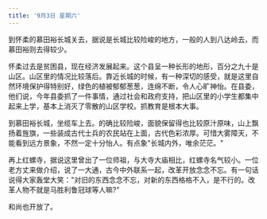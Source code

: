```yaml
---
title: '9月3日 星期六'
---
```


到怀柔的慕田裕长城关去，据说是长城比较险峻的地方，一般的人到八达岭去，而慕田裕则去得较少。

怀柔过去是贫困县，现在经济发展起来。这个县呈一种长形的地形，百分之九十是山区。山区里的情况比较落后。靠近长城的时候，有一种深切的感受，就是这里自然环境保护得特别好，绿色的植被郁郁葱葱，连绵不断，令人心旷神怡。在县委，他们说，今年县委抓了一件事情，通过社会和政府支持，把山区里的小学生都集中起来上学，基本上消灭了零散的山区学校。抓教育是根本大事。

到慕田裕长城，坐缆车上去。的确比较险峻，面貌保留得也比较原汁原味，山上飘扬着旌旗，一些装成古代士兵的农民站在上面，古代色彩浓厚。可惜大雾障天，不能看到远方景象，不然一定十分怡人。有点象"长城内外，唯余茫茫。"

再上红螺寺，据说这里曾出了一位师祖，与大寺大庙相比，红螺寺名气较小。一位老方丈来做介绍，说了一大通，古今中外联系一起，改革开放念念不忘。有一句话说得大家轰堂大笑："对旧的东西念念不忘，对新的东西格格不入，是不行的。改革人物不就是马胜利鲁冠球等人嘛?"

和尚也开放了。

